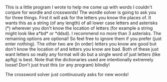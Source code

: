This is a little program I wrote to help me come up with words I couldn't conjure for wordle and crosswords! The wordle solver is going to ask you for three things.
First it will ask for  the letters you know the places of. It wants this as a string (of any length) of all lower case letters and asterisks (\*) wherever you don't know the location of letters (for example a string might look like a\*bd\* or \*ddsd). I recommend no more than 3 asterisks. The remaining options are optional! So feel free to ignore them if you prefer (just enter nothing).
The other two are (in order) letters you know are good but don't know the location of and letters you know are bad. Both of these just want letters so really any format will do but a single word of just letters (like apftg) is best. Note that the dictionaries used are intentionally extremely loose! Don't just trust this (or any program) blindly!

The crossword solver just continuously asks for new words!
